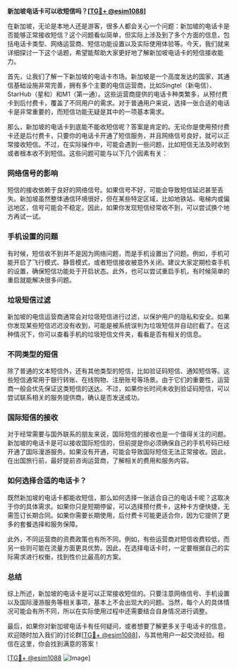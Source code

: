 **新加坡电话卡可以收短信吗？[[TG💪+ @esim1088](https://t.me/s/esim1088)]**

在新加坡，无论是本地人还是游客，很多人都会关心一个问题：新加坡的电话卡是否能够正常接收短信？这个问题看似简单，但实际上涉及到了多个方面的信息，包括电话卡类型、网络运营商、短信功能设置以及实际使用体验等。今天，我们就来详细探讨一下这个话题，希望能帮助大家更好地了解新加坡电话卡的短信接收能力。

首先，让我们了解一下新加坡的电话卡市场。新加坡是一个高度发达的国家，其通信基础设施非常完善，拥有多个主要的电信运营商，比如Singtel（新电信）、StarHub（星和）和M1（第一通）。这些运营商提供的电话卡种类繁多，从预付费卡到后付费卡，覆盖了不同用户的需求。对于普通用户来说，选择一张合适的电话卡是非常重要的，而短信功能无疑是其中的一项基本需求。

那么，新加坡的电话卡到底能不能收短信呢？答案是肯定的。无论你是使用预付费卡还是后付费卡，只要你的电话卡开通了短信服务，并且网络信号良好，就可以正常接收短信。不过，在实际操作中，可能会遇到一些问题，比如短信无法及时收到或者根本收不到短信。这些问题可能与以下几个因素有关：

### 网络信号的影响

短信的接收依赖于良好的网络信号。如果信号不好，可能会导致短信延迟甚至丢失。新加坡虽然整体通信环境很好，但在某些特定区域，比如地铁站、电梯内或偏远地区，信号可能会不稳定。因此，如果你发现短信经常收不到，可以尝试换个地方再试一试。

### 手机设置的问题

有时候，短信收不到并不是因为网络问题，而是手机设置出了问题。例如，手机可能开启了飞行模式、静音模式，或者短信接收被意外关闭。建议大家定期检查手机的设置，确保短信功能处于开启状态。此外，也可以尝试重启手机，有时候简单的重启就能解决很多问题。

### 垃圾短信过滤

新加坡的电信运营商通常会对垃圾短信进行过滤，以保护用户的隐私和安全。如果你发现某些短信迟迟没有收到，可能是被系统误判为垃圾短信并自动拦截了。在这种情况下，你可以查看手机的垃圾短信文件夹，看看是否有相关的信息。

### 不同类型的短信

除了普通的文本短信外，还有其他类型的短信，比如验证码短信、通知短信等。这些短信通常用于银行转账、在线购物、注册账号等场景。由于它们的重要性，运营商一般会优先保证这类短信的送达。不过，如果你长时间未收到验证码短信，可以尝试联系相关的服务提供商，确认是否发送成功。

### 国际短信的接收

对于经常需要与国外联系的朋友来说，国际短信的接收也是一个值得关注的问题。新加坡的电话卡是可以接收国际短信的，但前提是你必须确保自己的手机号码已经开通了国际漫游服务。如果没有开通，可能会导致国际短信无法正常接收。因此，在出国旅行前，最好提前咨询运营商，了解相关的费用和服务内容。

### 如何选择合适的电话卡？

既然新加坡的电话卡都能收短信，那么如何选择一张适合自己的电话卡呢？这取决于你的具体需求。如果你只是短期停留，可以选择预付费卡，这种卡方便快捷，无需签订长期合同。如果你需要长期使用，后付费卡可能更适合你，因为它提供了更多的套餐选择和服务保障。

此外，不同运营商的资费政策也有所不同。例如，有些运营商对短信收费较低，而另一些则可能在流量方面更具优势。因此，在选择电话卡时，一定要根据自己的实际需求进行权衡，找到性价比最高的方案。

### 总结

综上所述，新加坡的电话卡是可以正常接收短信的。只要注意网络信号、手机设置以及国际漫游服务等相关事项，基本上不会出现大的问题。当然，每个人的具体情况可能会有所不同，所以在实际使用过程中还需要结合自身情况进行调整。

最后，如果你对新加坡电话卡有任何疑问，或者想要了解更多关于电话卡的信息，欢迎随时加入我们的讨论群[[TG💪+ @esim1088](https://t.me/s/esim1088)]，与其他用户一起交流经验。相信在这里，你会找到满意的答案！

[[TG💪+ @esim1088](https://t.me/s/esim1088) ![Image](https://i.postimg.cc/4NQfJmqS/Snipaste-2025-05-13-00-14-12.png)]
